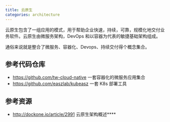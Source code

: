 ```yaml
---
title: 云原生
categories: architecture
---
```


云原生包含了一组应用的模式，用于帮助企业快速，持续，可靠，规模化地交付业务软件。云原生由微服务架构，DevOps 和以容器为代表的敏捷基础架构组成。

通俗来说就是整合了微服务、容器化、Devops、持续交付得个概念集合。

## 参考代码仓库

- https://github.com/tw-cloud-native 一套容器化的微服务应用集合
- https://github.com/easzlab/kubeasz 一套 K8s 部署工具

## 参考资源

- http://dockone.io/article/2991  云原生架构概述****
